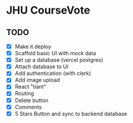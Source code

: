 # JHU CourseVote
## TODO

- [X] Make it deploy
- [X] Scaffold basic UI with mock data
- [X] Set up a database (vercel postgres)
- [X] Attach database to UI
- [X] Add authentication (with clerk)
- [X] Add image upload
- [X] React "tiant"
- [X] Routing
- [X] Delete button
- [X] Comments
- [X] 5 Stars Button and sync to backend database

